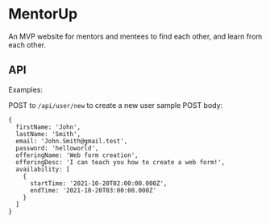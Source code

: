 # MentorUp

An MVP website for mentors and mentees to find each other, and learn from each other.

## API

Examples:

POST to `/api/user/new` to create a new user
sample POST body:

```
{
  firstName: 'John',
  lastName: 'Smith',
  email: 'John.Smith@gmail.test',
  password: 'helloworld',
  offeringName: 'Web form creation',
  offeringDesc: 'I can teach you how to create a web form!',
  availability: [
    {
      startTime: '2021-10-20T02:00:00.000Z',
      endTime: '2021-10-20T03:00:00.000Z'
    }
  ]
}
```
